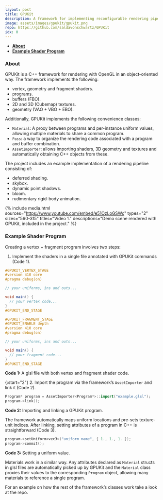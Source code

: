```yaml
---
layout: post
title: GPUKit
description: A framework for implementing reconfigurable rendering pipelines in C++ / OpenGL
image: assets/images/gpukit/gpukit.png
repo: https://github.com/saldavonschwartz/GPUKit
idx: 0
---
```

<!-- Links: -->

- **[About](#1)**
- **[Example Shader Program](#2)**

### <a class="toc_item" name="1"></a>About

GPUKit is a C++ framework for rendering with OpenGL in an object-oriented way. The framework implements the following:

- vertex, geometry and fragment shaders.
- programs.
- buffers (FBO).
- 2D and 3D (Cubemap) textures.
- geometry (VAO + VBO + EBO).

Additionally, GPUKit implements the following convenience classes:

- `Material`: A proxy between programs and per-instance uniform values, allowing multiple materials to share a common program.
- `Pass`: a way to organize the rendering code associated with a program and buffer combination.
- `AssetImporter`: allows importing shaders, 3D geometry and textures and automatically obtaining C++ objects from these.

The project includes an example implementation of a rendering pipeline consisting of:
- deferred shading.
- skybox.
- dynamic point shadows.
- bloom.
- rudimentary rigid-body animation.

{% include media.html
  sources="https://www.youtube.com/embed/e51OzLoGSWc"
  types="2"
  sizes="560-315"
  titles="Video 1."
  descriptions="Demo scene rendered with GPUKit, included in the project."
%}

### <a class="toc_item" name="2"></a>Example Shader Program

Creating a vertex + fragment program involves two steps:

1. Implement the shaders in a single file annotated with GPUKit commands (Code 1).

```glsl
#GPUKIT_VERTEX_STAGE
#version 410 core
#pragma debug(on)

// your uniforms, ins and outs...

void main() {
  // your vertex code...
}
#GPUKIT_END_STAGE

#GPUKIT_FRAGMENT_STAGE
#GPUKIT_ENABLE depth
#version 410 core
#pragma debug(on)

// your uniforms, ins and outs...

void main() {
  // your fragment code...
}
#GPUKIT_END_STAGE
```
<figcaption><strong>Code 1:</strong> A glsl file with both vertex and fragment shader code.</figcaption>

{:start="2"}
2. Import the program via the framework’s `AssetImporter` and link it (Code 2).

```cpp
Program* program = AssetImporter<Program*>::import("example.glsl");
program->link();
```
<figcaption><strong>Code 2:</strong> Importing and linking a GPUKit program.</figcaption>

The framework automatically maps uniform locations and pre-sets texture-unit indices. After linking,
setting attributes of a program in C++ is straightforward (Code 3).

```cpp
program->setUniform<vec3>("uniform name", { 1., 1., 1. });
program->commit();
```
<figcaption><strong>Code 3:</strong> Setting a uniform value.</figcaption>

Materials work in a similar way. Any attributes declared as `Material` structs in glsl files are automatically picked up by GPUKit and the `Material` class proxies their values to the corresponding `Program` object, allowing many materials to reference a single program.

For an example on how the rest of the framework’s classes work take a look at the repo.
